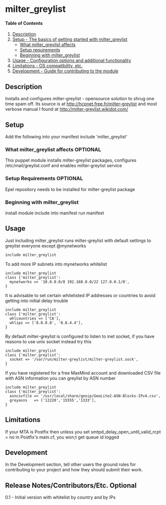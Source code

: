 # milter_greylist

#### Table of Contents

1. [Description](#description)
2. [Setup - The basics of getting started with milter_greylist](#setup)
    * [What milter_greylist affects](#what-milter_greylist-affects)
    * [Setup requirements](#setup-requirements)
    * [Beginning with milter_greylist](#beginning-with-milter_greylist)
3. [Usage - Configuration options and additional functionality](#usage)
4. [Limitations - OS compatibility, etc.](#limitations)
5. [Development - Guide for contributing to the module](#development)

## Description
Installs and configures milter-greylist - opensource solution to shrug one time spam off. Its source is at http://hcpnet.free.fr/milter-greylist and most verbose manual I found at 
http://milter-greylist.wikidot.com/

## Setup
Add the following into your manifest
    include 'milter_greylist'

### What milter_greylist affects **OPTIONAL**
This puppet module installs milter-greylist packages, configures /etc/mail/greylist.conf and enables milter-greylist service

### Setup Requirements **OPTIONAL**
Epel repository needs to be installed for milter-greylist package

### Beginning with milter_greylist

install module
include into manifest
run manifest

## Usage

Just including milter_greylist runs milter-greylist with default settings to greylist everyone except @mynetworks
```
include milter_greylist
```

To add more IP subnets into mynetworks whitelist
```
include milter_greylist
class {'milter_greylist':
  mynetworks => '10.0.0.0/8 192.168.0.0/22 127.0.0.1/8',
}
```

It is advisable to set certain whitelisted IP addresses or countries to avoid getting into initial delay trouble
```
include milter_greylist
class {'milter_greylist':
  whlcountries => ['CA'],
  whlips => ['8.8.8.8', '8.8.4.4'],
}
```

By default milter-greylist is configured to listen to inet socket, if you have reasons to use unix socket instead try this
```
include milter_greylist
class {'milter_greylist':
  socket => '/var/run/milter-greylist/milter-greylist.sock',
}
```

If you have registered for a free MaxMind account and downloaded CSV file with ASN information you can greylist by ASN number
```
include milter_greylist
class {'milter_greylist':
  asncsvfile => '/usr/local/share/geoip/GeoLite2-ASN-Blocks-IPv4.csv',
  greyasns   => ['12220','15555','1333'],
}
```

## Limitations

If your MTA is Postfix then unless you set smtpd_delay_open_until_valid_rcpt = no in Postfix's main.cf, you won;t get queue id logged

## Development

In the Development section, tell other users the ground rules for contributing to your project and how they should submit their work.

## Release Notes/Contributors/Etc. **Optional**

0.1 - Initial version with whitelist by country and by IPs
